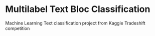 # Multilabel Text Bloc Classification
Machine Learning Text classification project from Kaggle Tradeshift competition
